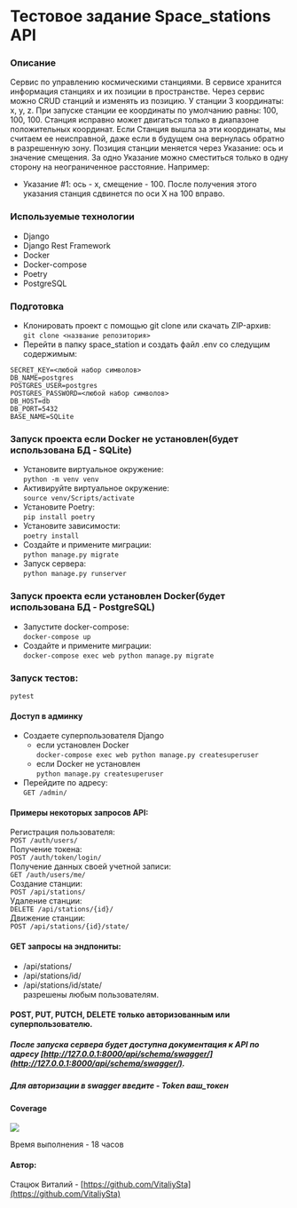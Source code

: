 # Тестовое задание Space_stations API

### Описание
Сервис по управлению космическими станциями. В сервисе хранится информация 
станциях и их позиции в пространстве. Через сервис можно CRUD станций и 
изменять из позицию. У станции 3 координаты: x, y, z. При запуске станции ее 
координаты по умолчанию равны: 100, 100, 100. Станция исправно может двигаться 
только в диапазоне положительных координат. Если Станция вышла за эти 
координаты, мы считаем ее неисправной, даже если в будущем она вернулась 
обратно в разрешенную зону. Позиция станции меняется через Указание: ось и 
значение смещения. За одно Указание можно сместиться только в одну сторону на
неограниченное расстояние.
Например: 
- Указание #1: ось - x, смещение - 100. После получения этого указания станция
сдвинется по оси X на 100 вправо.

### Используемые технологии
- Django
- Django Rest Framework
- Docker
- Docker-compose
- Poetry
- PostgreSQL

### Подготовка
- Клонировать проект с помощью git clone или скачать ZIP-архив:  
``` git clone <название репозитория> ```
- Перейти в папку space_station и создать файл .env со следущим содержимым:
```
SECRET_KEY=<любой набор символов>
DB_NAME=postgres
POSTGRES_USER=postgres
POSTGRES_PASSWORD=<любой набор символов>
DB_HOST=db
DB_PORT=5432
BASE_NAME=SQLite
```
### Запуск проекта если Docker не установлен(будет использована БД - SQLite)
- Установите виртуальное окружение:  
``` python -m venv venv ```  
- Активируйте виртуальное окружение:     
``` source venv/Scripts/activate ``` 
- Установите Poetry:  
``` pip install poetry ``` 
- Установите зависимости:   
``` poetry install ```
- Создайте и примените миграции:   
``` python manage.py migrate ```
- Запуск сервера:   
``` python manage.py runserver ``` 


### Запуск проекта если установлен Docker(будет использована БД - PostgreSQL)
- Запустите docker-compose:   
``` docker-compose up ```
- Создайте и примените миграции:   
``` docker-compose exec web python manage.py migrate ```

### Запуск тестов:
``` pytest ```

#### Доступ в админку
- Создаете суперпользователя Django   
  - если установлен Docker  
  ``` docker-compose exec web python manage.py createsuperuser ```
  - если Docker не установлен  
  ``` python manage.py createsuperuser ```
- Перейдите по адресу:  
``` GET /admin/ ``` 

#### Примеры некоторых запросов API:
Регистрация пользователя:  
``` POST /auth/users/ ```  
Получение токена:    
``` POST /auth/token/login/ ```      
Получение данных своей учетной записи:    
``` GET /auth/users/me/ ```  
Создание станции:  
``` POST /api/stations/ ```  
Удаление станции:  
``` DELETE /api/stations/{id}/ ```  
Движение станции:  
``` POST /api/stations/{id}/state/ ```  

#### GET запросы на эндпониты:
- /api/stations/
- /api/stations/id/
- /api/stations/id/state/   
разрешены любым пользователям.         
#### POST, PUT, PUTCH, DELETE только авторизованным или суперпользователю.

##### После запуска сервера будет доступна документация к API по адресу [http://127.0.0.1:8000/api/schema/swagger/](http://127.0.0.1:8000/api/schema/swagger/).
##### Для авторизации в swagger введите - Token ваш_токен

#### Coverage
![](Coverage.jpg)

Время выполнения - 18 часов

#### Автор:
Стацюк Виталий - [https://github.com/VitaliySta](https://github.com/VitaliySta)
